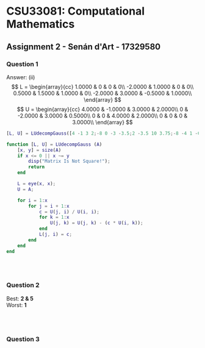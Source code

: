 # CSU33081: Computational Mathematics

## Assignment 2 - Senán d'Art - 17329580  

### Question 1

Answer: (ii)  
$$
L = 
\begin{array}{cc}
 1.0000  &  0       &   0       &  0\\
-2.0000  &  1.0000  &   0       &  0\\
 0.5000  &  1.5000  &   1.0000  &  0\\
-2.0000  &  3.0000  &  -0.5000  &  1.0000\\
\end{array}
$$
$$
U = 
\begin{array}{cc}
4.0000  &  -1.0000  &  3.0000  &  2.0000\\
0       &  -2.0000  &  3.0000  &  0.5000\\
0       &   0       &  4.0000  &  2.0000\\
0       &   0       &  0       &  3.0000\\
\end{array}
$$

```matlab
[L, U] = LUdecompGauss([4 -1 3 2;-8 0 -3 -3.5;2 -3.5 10 3.75;-8 -4 1 -0.5])

function [L, U] = LUdecompGauss (A)
    [x, y] = size(A)
    if x <= 0 || x ~= y
        disp("Matrix Is Not Square!");
        return
    end

    L = eye(x, x);
    U = A;

    for i = 1:x
        for j = i + 1:x
            c = U(j, i) / U(i, i);
            for k = 1:x
                U(j, k) = U(j, k) - (c * U(i, k));
            end
            L(j, i) = c;
        end
    end
end
```

<br><br>

### Question 2 

Best: **2 & 5**  
Worst: **1**

<br><br>

### Question 3

